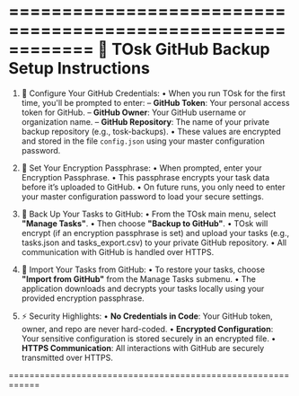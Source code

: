 ============================================================
             🚀 TOsk GitHub Backup Setup Instructions
============================================================

1. 🔑 Configure Your GitHub Credentials:
   • When you run TOsk for the first time, you'll be prompted to enter:
       – **GitHub Token**: Your personal access token for GitHub.
       – **GitHub Owner**: Your GitHub username or organization name.
       – **GitHub Repository**: The name of your private backup repository (e.g., tosk-backups).
   • These values are encrypted and stored in the file `config.json` using your master configuration password.

2. 🔐 Set Your Encryption Passphrase:
   • When prompted, enter your Encryption Passphrase.
   • This passphrase encrypts your task data before it’s uploaded to GitHub.
   • On future runs, you only need to enter your master configuration password to load your secure settings.

3. 💾 Back Up Your Tasks to GitHub:
   • From the TOsk main menu, select **"Manage Tasks"**.
   • Then choose **"Backup to GitHub"**.
   • TOsk will encrypt (if an encryption passphrase is set) and upload your tasks (e.g., tasks.json and tasks_export.csv) to your private GitHub repository.
   • All communication with GitHub is handled over HTTPS.

4. 🔄 Import Your Tasks from GitHub:
   • To restore your tasks, choose **"Import from GitHub"** from the Manage Tasks submenu.
   • The application downloads and decrypts your tasks locally using your provided encryption passphrase.

5. ⚡ Security Highlights:
   • **No Credentials in Code**: Your GitHub token, owner, and repo are never hard-coded.
   • **Encrypted Configuration**: Your sensitive configuration is stored securely in an encrypted file.
   • **HTTPS Communication**: All interactions with GitHub are securely transmitted over HTTPS.

============================================================
